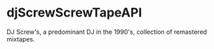 # djScrewScrewTapeAPI

DJ Screw's, a predominant DJ in the 1990's, collection of remastered mixtapes.

